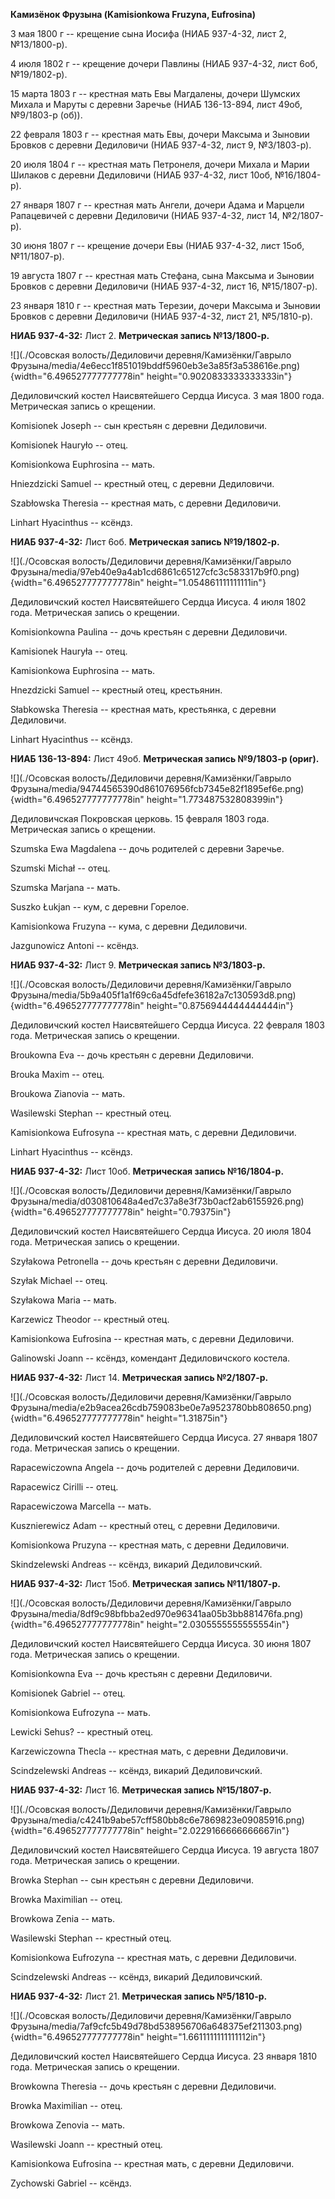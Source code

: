 **Камизёнок Фрузына (Kamisionkowa Fruzyna, Eufrosina)**

3 мая 1800 г -- крещение сына Иосифа (НИАБ 937-4-32, лист 2,
№13/1800-р).

4 июля 1802 г -- крещение дочери Павлины (НИАБ 937-4-32, лист 6об,
№19/1802-р).

15 марта 1803 г -- крестная мать Евы Магдалены, дочери Шумских Михала и
Маруты с деревни Заречье (НИАБ 136-13-894, лист 49об, №9/1803-р (об)).

22 февраля 1803 г -- крестная мать Евы, дочери Максыма и Зыновии Бровков
с деревни Дедиловичи (НИАБ 937-4-32, лист 9, №3/1803-р).

20 июля 1804 г -- крестная мать Петронеля, дочери Михала и Марии Шилаков
с деревни Дедиловичи (НИАБ 937-4-32, лист 10об, №16/1804-р).

27 января 1807 г -- крестная мать Ангели, дочери Адама и Марцели
Рапацевичей с деревни Дедиловичи (НИАБ 937-4-32, лист 14, №2/1807-р).

30 июня 1807 г -- крещение дочери Евы (НИАБ 937-4-32, лист 15об,
№11/1807-р).

19 августа 1807 г -- крестная мать Стефана, сына Максыма и Зыновии
Бровков с деревни Дедиловичи (НИАБ 937-4-32, лист 16, №15/1807-р).

23 января 1810 г -- крестная мать Терезии, дочери Максыма и Зыновии
Бровков с деревни Дедиловичи (НИАБ 937-4-32, лист 21, №5/1810-р).

**НИАБ 937-4-32:** Лист 2. **Метрическая запись №13/1800-р.**

![](./Осовская волость/Дедиловичи деревня/Камизёнки/Гаврыло Фрузына/media/4e6ecc1f851019bddf5960eb3e3a85f3a538616e.png){width="6.496527777777778in"
height="0.9020833333333333in"}

Дедиловичский костел Наисвятейшего Сердца Иисуса. 3 мая 1800 года.
Метрическая запись о крещении.

Komisionek Joseph -- сын крестьян с деревни Дедиловичи.

Komisionek Hauryło -- отец.

Komisionkowa Euphrosina -- мать.

Hniezdzicki Samuel -- крестный отец, с деревни Дедиловичи.

Szabłowska Theresia -- крестная мать, с деревни Дедиловичи.

Linhart Hyacinthus -- ксёндз.

**НИАБ 937-4-32:** Лист 6об. **Метрическая запись №19/1802-р.**

![](./Осовская волость/Дедиловичи деревня/Камизёнки/Гаврыло Фрузына/media/97eb40e9a4ab1cd6861c65127cfc3c583317b9f0.png){width="6.496527777777778in"
height="1.054861111111111in"}

Дедиловичский костел Наисвятейшего Сердца Иисуса. 4 июля 1802 года.
Метрическая запись о крещении.

Komisionkowna Paulina -- дочь крестьян с деревни Дедиловичи.

Kamisionek Hauryła -- отец.

Kamisionkowa Euphrosina -- мать.

Hnezdzicki Samuel -- крестный отец, крестьянин.

Słabkowska Theresia -- крестная мать, крестьянка, с деревни Дедиловичи.

Linhart Hyacinthus -- ксёндз.

**НИАБ 136-13-894:** Лист 49об. **Метрическая запись №9/1803-р (ориг).**

![](./Осовская волость/Дедиловичи деревня/Камизёнки/Гаврыло Фрузына/media/94744565390d861076956fcb7345e82f1895ef6e.png){width="6.496527777777778in"
height="1.773487532808399in"}

Дедиловичская Покровская церковь. 15 февраля 1803 года. Метрическая
запись о крещении.

Szumska Ewa Magdalena -- дочь родителей с деревни Заречье.

Szumski Michał -- отец.

Szumska Marjana -- мать.

Suszko Łukjan -- кум, с деревни Горелое.

Kamisionkowa Fruzyna -- кума, с деревни Дедиловичи.

Jazgunowicz Antoni -- ксёндз.

**НИАБ 937-4-32:** Лист 9. **Метрическая запись №3/1803-р.**

![](./Осовская волость/Дедиловичи деревня/Камизёнки/Гаврыло Фрузына/media/5b9a405f1a1f69c6a45dfefe36182a7c130593d8.png){width="6.496527777777778in"
height="0.8756944444444444in"}

Дедиловичский костел Наисвятейшего Сердца Иисуса. 22 февраля 1803 года.
Метрическая запись о крещении.

Broukowna Eva -- дочь крестьян с деревни Дедиловичи.

Brouka Maxim -- отец.

Broukowa Zianovia -- мать.

Wasilewski Stephan -- крестный отец.

Kamisionkowa Eufrosyna -- крестная мать, с деревни Дедиловичи.

Linhart Hyacinthus -- ксёндз.

**НИАБ 937-4-32:** Лист 10об. **Метрическая запись №16/1804-р.**

![](./Осовская волость/Дедиловичи деревня/Камизёнки/Гаврыло Фрузына/media/d030810648a4ed7c37a8e3f73b0acf2ab6155926.png){width="6.496527777777778in"
height="0.79375in"}

Дедиловичский костел Наисвятейшего Сердца Иисуса. 20 июля 1804 года.
Метрическая запись о крещении.

Szyłakowa Petronella -- дочь крестьян с деревни Дедиловичи.

Szyłak Michael -- отец.

Szyłakowa Maria -- мать.

Karzewicz Theodor -- крестный отец.

Kamisionkowa Eufrosina -- крестная мать, с деревни Дедиловичи.

Galinowski Joann -- ксёндз, комендант Дедиловичского костела.

**НИАБ 937-4-32:** Лист 14. **Метрическая запись №2/1807-р.**

![](./Осовская волость/Дедиловичи деревня/Камизёнки/Гаврыло Фрузына/media/e2b9acea26cdb759083be0e7a9523780bb808650.png){width="6.496527777777778in"
height="1.31875in"}

Дедиловичский костел Наисвятейшего Сердца Иисуса. 27 января 1807 года.
Метрическая запись о крещении.

Rapacewiczowna Angela -- дочь родителей с деревни Дедиловичи.

Rapacewicz Cirilli -- отец.

Rapacewiczowa Marcella -- мать.

Kusznierewicz Adam -- крестный отец, с деревни Дедиловичи.

Komisionkowa Pruzyna -- крестная мать, с деревни Дедиловичи.

Skindzelewski Andreas -- ксёндз, викарий Дедиловичский.

**НИАБ 937-4-32:** Лист 15об. **Метрическая запись №11/1807-р.**

![](./Осовская волость/Дедиловичи деревня/Камизёнки/Гаврыло Фрузына/media/8df9c98bfbba2ed970e96341aa05b3bb881476fa.png){width="6.496527777777778in"
height="2.0305555555555554in"}

Дедиловичский костел Наисвятейшего Сердца Иисуса. 30 июня 1807 года.
Метрическая запись о крещении.

Komisionkowna Eva -- дочь крестьян с деревни Дедиловичи.

Komisionek Gabriel -- отец.

Komisionkowa Eufrozyna -- мать.

Lewicki Sehus? -- крестный отец.

Karzewiczowna Thecla -- крестная мать, с деревни Дедиловичи.

Scindzelewski Andreas -- ксёндз, викарий Дедиловичский.

**НИАБ 937-4-32:** Лист 16. **Метрическая запись №15/1807-р.**

![](./Осовская волость/Дедиловичи деревня/Камизёнки/Гаврыло Фрузына/media/c4241b9abe57cff580bb8c6e7869823e09085916.png){width="6.496527777777778in"
height="2.0229166666666667in"}

Дедиловичский костел Наисвятейшего Сердца Иисуса. 19 августа 1807 года.
Метрическая запись о крещении.

Browka Stephan -- сын крестьян с деревни Дедиловичи.

Browka Maximilian -- отец.

Browkowa Zenia -- мать.

Wasilewski Stephan -- крестный отец.

Komisionkowa Eufrozyna -- крестная мать, с деревни Дедиловичи.

Scindzelewski Andreas -- ксёндз, викарий Дедиловичский.

**НИАБ 937-4-32:** Лист 21. **Метрическая запись №5/1810-р.**

![](./Осовская волость/Дедиловичи деревня/Камизёнки/Гаврыло Фрузына/media/7af9cfc5b49d78bd538956706a648375ef211303.png){width="6.496527777777778in"
height="1.6611111111111112in"}

Дедиловичский костел Наисвятейшего Сердца Иисуса. 23 января 1810 года.
Метрическая запись о крещении.

Browkowna Theresia -- дочь крестьян с деревни Дедиловичи.

Browka Maximilian -- отец.

Browkowa Zenovia -- мать.

Wasilewski Joann -- крестный отец.

Kamisionkowa Eufrosina -- крестная мать, с деревни Дедиловичи.

Zychowski Gabriel -- ксёндз.
